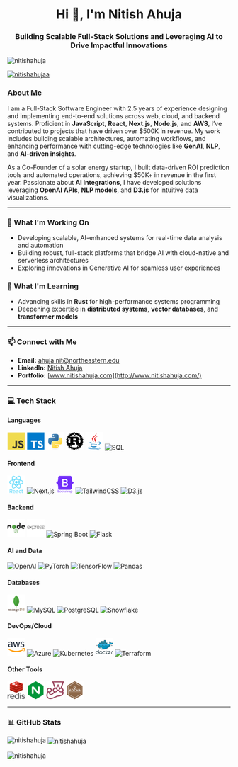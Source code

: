 <h1 align="center">Hi 👋, I'm Nitish Ahuja</h1>
<h3 align="center">Building Scalable Full-Stack Solutions and Leveraging AI to Drive Impactful Innovations</h3>

<p align="left"> <img src="https://komarev.com/ghpvc/?username=nitishahuja&label=Profile%20views&color=0e75b6&style=flat" alt="nitishahuja" /> </p>

<p align="left">
  <a href="https://twitter.com/nitishahujaa" target="blank"><img src="https://img.shields.io/twitter/follow/nitishahujaa?logo=twitter&style=for-the-badge" alt="nitishahujaa" /></a>
</p>

### About Me

I am a Full-Stack Software Engineer with 2.5 years of experience designing and implementing end-to-end solutions across web, cloud, and backend systems. Proficient in **JavaScript**, **React**, **Next.js**, **Node.js**, and **AWS**, I’ve contributed to projects that have driven over $500K in revenue. My work includes building scalable architectures, automating workflows, and enhancing performance with cutting-edge technologies like **GenAI**, **NLP**, and **AI-driven insights**. 

As a Co-Founder of a solar energy startup, I built data-driven ROI prediction tools and automated operations, achieving $50K+ in revenue in the first year. Passionate about **AI integrations**, I have developed solutions leveraging **OpenAI APIs**, **NLP models**, and **D3.js** for intuitive data visualizations.

---

### 🔭 What I'm Working On
- Developing scalable, AI-enhanced systems for real-time data analysis and automation
- Building robust, full-stack platforms that bridge AI with cloud-native and serverless architectures
- Exploring innovations in Generative AI for seamless user experiences

### 🌱 What I'm Learning
- Advancing skills in **Rust** for high-performance systems programming
- Deepening expertise in **distributed systems**, **vector databases**, and **transformer models**

---

### 📫 Connect with Me
- **Email:** [ahuja.nit@northeastern.edu](mailto:ahuja.nit@northeastern.edu)
- **LinkedIn:** [Nitish Ahuja](https://www.linkedin.com/in/nitishahuja)
- **Portfolio:** [www.nitishahuja.com](http://www.nitishahuja.com/)

---

### 💻 Tech Stack

#### **Languages**
<p>
  <img src="https://raw.githubusercontent.com/devicons/devicon/master/icons/javascript/javascript-original.svg" alt="JavaScript" width="40" height="40"/> 
  <img src="https://raw.githubusercontent.com/devicons/devicon/master/icons/typescript/typescript-original.svg" alt="TypeScript" width="40" height="40"/>
  <img src="https://raw.githubusercontent.com/devicons/devicon/master/icons/python/python-original.svg" alt="Python" width="40" height="40"/>
  <img src="https://raw.githubusercontent.com/devicons/devicon/master/icons/rust/rust-plain.svg" alt="Rust" width="40" height="40"/>
  <img src="https://raw.githubusercontent.com/devicons/devicon/master/icons/java/java-original.svg" alt="Java" width="40" height="40"/>
  <img src="https://www.vectorlogo.zone/logos/postgresql/postgresql-icon.svg" alt="SQL" width="40" height="40"/>
</p>

#### **Frontend**
<p>
  <img src="https://raw.githubusercontent.com/devicons/devicon/master/icons/react/react-original-wordmark.svg" alt="React" width="40" height="40"/>
  <img src="https://cdn.worldvectorlogo.com/logos/nextjs-2.svg" alt="Next.js" width="40" height="40"/>
  <img src="https://raw.githubusercontent.com/devicons/devicon/master/icons/bootstrap/bootstrap-plain-wordmark.svg" alt="Bootstrap" width="40" height="40"/>
  <img src="https://www.vectorlogo.zone/logos/tailwindcss/tailwindcss-icon.svg" alt="TailwindCSS" width="40" height="40"/>
  <img src="https://d3js.org/logo.svg" alt="D3.js" width="40" height="40"/>
</p>

#### **Backend**
<p>
  <img src="https://raw.githubusercontent.com/devicons/devicon/master/icons/nodejs/nodejs-original-wordmark.svg" alt="Node.js" width="40" height="40"/>
  <img src="https://raw.githubusercontent.com/devicons/devicon/master/icons/express/express-original-wordmark.svg" alt="Express.js" width="40" height="40"/>
  <img src="https://www.vectorlogo.zone/logos/springio/springio-icon.svg" alt="Spring Boot" width="40" height="40"/>
  <img src="https://www.vectorlogo.zone/logos/pocoo_flask/pocoo_flask-icon.svg" alt="Flask" width="40" height="40"/>
</p>

#### **AI and Data**
<p>
  <img src="https://www.vectorlogo.zone/logos/openai/openai-icon.svg" alt="OpenAI" width="40" height="40"/>
  <img src="https://www.vectorlogo.zone/logos/pytorch/pytorch-icon.svg" alt="PyTorch" width="40" height="40"/>
  <img src="https://www.vectorlogo.zone/logos/tensorflow/tensorflow-icon.svg" alt="TensorFlow" width="40" height="40"/>
  <img src="https://pandas.pydata.org/static/img/pandas.svg" alt="Pandas" width="40" height="40"/>
</p>

#### **Databases**
<p>
  <img src="https://raw.githubusercontent.com/devicons/devicon/master/icons/mongodb/mongodb-original-wordmark.svg" alt="MongoDB" width="40" height="40"/>
  <img src="https://www.vectorlogo.zone/logos/mysql/mysql-official.svg" alt="MySQL" width="40" height="40"/>
  <img src="https://www.vectorlogo.zone/logos/postgresql/postgresql-icon.svg" alt="PostgreSQL" width="40" height="40"/>
  <img src="https://cdn.worldvectorlogo.com/logos/snowflake.svg" alt="Snowflake" width="40" height="40"/>
</p>

#### **DevOps/Cloud**
<p>
  <img src="https://raw.githubusercontent.com/devicons/devicon/master/icons/amazonwebservices/amazonwebservices-original-wordmark.svg" alt="AWS" width="40" height="40"/>
  <img src="https://www.vectorlogo.zone/logos/azure/azure-icon.svg" alt="Azure" width="40" height="40"/>
  <img src="https://www.vectorlogo.zone/logos/kubernetes/kubernetes-icon.svg" alt="Kubernetes" width="40" height="40"/>
  <img src="https://raw.githubusercontent.com/devicons/devicon/master/icons/docker/docker-original-wordmark.svg" alt="Docker" width="40" height="40"/>
  <img src="https://www.vectorlogo.zone/logos/terraformio/terraformio-icon.svg" alt="Terraform" width="40" height="40"/>
</p>

#### **Other Tools**
<p>
  <img src="https://raw.githubusercontent.com/devicons/devicon/master/icons/redis/redis-original-wordmark.svg" alt="Redis" width="40" height="40"/>
  <img src="https://raw.githubusercontent.com/devicons/devicon/master/icons/nginx/nginx-original.svg" alt="Nginx" width="40" height="40"/>
  <img src="https://raw.githubusercontent.com/devicons/devicon/master/icons/jest/jest-plain.svg" alt="Jest" width="40" height="40"/>
  <img src="https://raw.githubusercontent.com/devicons/devicon/master/icons/mocha/mocha-plain.svg" alt="Mocha" width="40" height="40"/>
</p>

---

### 📊 GitHub Stats
<p>
  <img align="left" src="https://github-readme-stats.vercel.app/api/top-langs?username=nitishahuja&show_icons=true&locale=en&layout=compact" alt="nitishahuja" />
</p>

<p>&nbsp;<img align="center" src="https://github-readme-stats.vercel.app/api?username=nitishahuja&show_icons=true&locale=en" alt="nitishahuja" /></p>

<p><img align="center" src="https://github-readme-streak-stats.herokuapp.com/?user=nitishahuja&" alt="nitishahuja" /></p>
